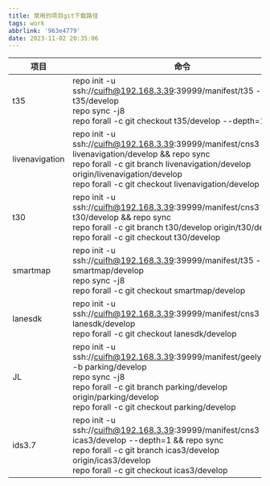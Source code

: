 ```yaml
---
title: 常用的项目git下载路径
tags: work
abbrlink: '963e4779'
date: 2023-11-02 20:35:06
---
```


|项目|命令|
|---|---|
|t35|repo init -u ssh://cuifh@192.168.3.39:39999/manifest/t35 -b t35/develop<br>repo sync -j8<br>repo forall -c git checkout t35/develop --depth=1|
|livenavigation|repo init -u ssh://cuifh@192.168.3.39:39999/manifest/cns3 -b livenavigation/develop && repo sync<br>repo forall -c git branch livenavigation/develop origin/livenavigation/develop<br>repo forall -c git checkout livenavigation/develop|
|t30|repo init -u ssh://cuifh@192.168.3.39:39999/manifest/cns3 -b t30/develop && repo sync<br>repo forall -c git branch t30/develop origin/t30/develop<br>repo forall -c git checkout t30/develop|
|smartmap|repo init -u ssh://cuifh@192.168.3.39:39999/manifest/t35 -b smartmap/develop <br>repo sync -j8 <br> repo forall -c git checkout smartmap/develop|
|lanesdk|repo init -u ssh://cuifh@192.168.3.39:39999/manifest/cns3 -b lanesdk/develop <br> repo forall -c git checkout lanesdk/develop|
|JL|repo init -u ssh://cuifh@192.168.3.39:39999/manifest/geelyparkiing -b parking/develop<br>repo sync -j8<br>repo forall -c git branch parking/develop origin/parking/develop <br>repo forall -c git checkout parking/develop|
|ids3.7|repo init -u ssh://cuifh@192.168.3.39:39999/manifest/cns3 -b icas3/develop --depth=1 && repo sync<br>repo forall -c git branch icas3/develop origin/icas3/develop<br>repo forall -c git checkout icas3/develop|